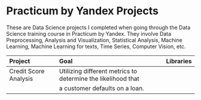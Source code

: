 # Practicum by Yandex Projects
These are Data Science projects I completed when going through the Data Science training course in Practicum by Yandex.
They involve Data Preprocessing, Analysis and Visualization, Statistical Analysis, Machine Learning, Machine Learning for texts, Time Series, Computer Vision, etc.

| Project               | Goal                                                          | Libraries                      |
|:--------------------- |:------------------------------------------------------------- |:------------------------------ |
|Credit Score Analysis  |Utilizing different metrics to determine the likelihood that   |                                |
|                       |a customer defaults on a loan.                                 |                                |
